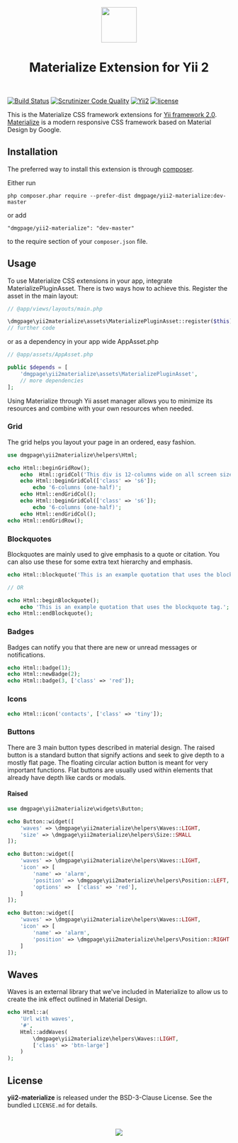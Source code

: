 <p align="center">
    <a href="https://materializecss.com/" target="_blank" rel="external">
        <img src="https://materializecss.com/res/materialize.svg" height="80px">
    </a>
    <h1 align="center">Materialize Extension for Yii 2</h1>
    <br>
</p>

[![Build Status](https://travis-ci.org/DMGPage/yii2-materialize.svg?branch=master)](https://travis-ci.org/DMGPage/yii2-materialize)
[![Scrutinizer Code Quality](https://scrutinizer-ci.com/g/DMGPage/yii2-materialize/badges/quality-score.png?b=master)](https://scrutinizer-ci.com/g/DMGPage/yii2-materialize/?branch=master)
[![Yii2](https://img.shields.io/badge/Powered_by-Yii_Framework-green.svg?style=flat)](http://www.yiiframework.com/)
[![license](https://img.shields.io/badge/LICENCE-BSD--3--Clause-blue.svg)](https://packagist.org/packages/dmgpage/yii2-materialize)

This is the Materialize CSS framework extensions for [Yii framework 2.0](http://www.yiiframework.com). [Materialize](https://materializecss.com/) is a modern responsive CSS framework based on Material Design by Google.

Installation
------------

The preferred way to install this extension is through [composer](http://getcomposer.org/download/).

Either run

```
php composer.phar require --prefer-dist dmgpage/yii2-materialize:dev-master
```

or add

```
"dmgpage/yii2-materialize": "dev-master"
```

to the require section of your `composer.json` file.

## Usage

To use Materialize CSS extensions in your app, integrate MaterializePluginAsset. There is two ways how to achieve this. Register the asset in the main layout:

```php
// @app/views/layouts/main.php

\dmgpage\yii2materialize\assets\MaterializePluginAsset::register($this);
// further code
```

or as a dependency in your app wide AppAsset.php

```php
// @app/assets/AppAsset.php

public $depends = [
    'dmgpage\yii2materialize\assets\MaterializePluginAsset',
    // more dependencies
];
```

Using Materialize through Yii asset manager allows you to minimize its resources and combine with your own resources when needed.

### Grid

The grid helps you layout your page in an ordered, easy fashion.

```php
use dmgpage\yii2materialize\helpers\Html;

echo Html::beginGridRow();
    echo  Html::gridCol('This div is 12-columns wide on all screen sizes', ['class' => 's12']);
    echo Html::beginGridCol(['class' => 's6']);
        echo '6-columns (one-half)';
    echo Html::endGridCol();
    echo Html::beginGridCol(['class' => 's6']);
        echo '6-columns (one-half)';
    echo Html::endGridCol();
echo Html::endGridRow();
```

### Blockquotes

Blockquotes are mainly used to give emphasis to a quote or citation. You can also use these for some extra text hierarchy and emphasis. 

```php
echo Html::blockquote('This is an example quotation that uses the blockquote tag.');

// OR

echo Html::beginBlockquote();
    echo 'This is an example quotation that uses the blockquote tag.';
echo Html::endBlockquote();
```

### Badges

Badges can notify you that there are new or unread messages or notifications.

```php
echo Html::badge(1);
echo Html::newBadge(2);
echo Html::badge(3, ['class' => 'red']);
```
### Icons

```php
echo Html::icon('contacts', ['class' => 'tiny']);
```

### Buttons

There are 3 main button types described in material design. The raised button is a standard button that signify actions and seek to give depth to a mostly flat page. The floating circular action button is meant for very important functions. Flat buttons are usually used within elements that already have depth like cards or modals.

#### Raised

```php
use dmgpage\yii2materialize\widgets\Button;

echo Button::widget([
    'waves' => \dmgpage\yii2materialize\helpers\Waves::LIGHT,
    'size' => \dmgpage\yii2materialize\helpers\Size::SMALL
]);
```

```php
echo Button::widget([
    'waves' => \dmgpage\yii2materialize\helpers\Waves::LIGHT,
    'icon' => [
        'name' => 'alarm',
        'position' => \dmgpage\yii2materialize\helpers\Position::LEFT,
        'options' =>  ['class' => 'red'],
    ]
]);
```

```php
echo Button::widget([
    'waves' => \dmgpage\yii2materialize\helpers\Waves::LIGHT,
    'icon' => [
        'name' => 'alarm',
        'position' => \dmgpage\yii2materialize\helpers\Position::RIGHT
    ]
]);
```

## Waves
Waves is an external library that we've included in Materialize to allow us to create the ink effect outlined in Material Design.

```php
echo Html::a(
    'Url with waves',
    '#',
    Html::addWaves(
        \dmgpage\yii2materialize\helpers\Waves::LIGHT,
        ['class' => 'btn-large']
    )
);
```

## License

**yii2-materialize** is released under the BSD-3-Clause License. See the bundled `LICENSE.md` for details.

<br>
<p align="center">
    <a href="http://www.dmgpage.lv/" target="_blank" rel="external">
        <img src="http://www.dmgpage.lv/img/logo-black.png">
    </a>
</p>
